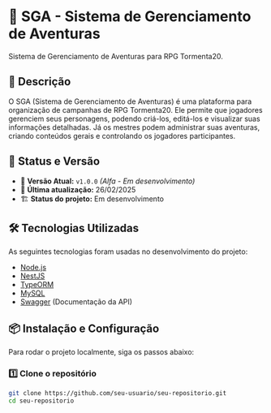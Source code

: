 # 🚀 SGA - Sistema de Gerenciamento de Aventuras

Sistema de Gerenciamento de Aventuras para RPG Tormenta20.

## 📜 Descrição

O SGA (Sistema de Gerenciamento de Aventuras) é uma plataforma para organização de campanhas de RPG Tormenta20. Ele permite que jogadores gerenciem seus personagens, podendo criá-los, editá-los e visualizar suas informações detalhadas. Já os mestres podem administrar suas aventuras, criando conteúdos gerais e controlando os jogadores participantes.

## 📌 Status e Versão

- 🚀 **Versão Atual:** `v1.0.0` *(Alfa - Em desenvolvimento)*
- 📅 **Última atualização:** 26/02/2025
- 🏗 **Status do projeto:** Em desenvolvimento

## 🛠 Tecnologias Utilizadas

As seguintes tecnologias foram usadas no desenvolvimento do projeto:

- [Node.js](https://nodejs.org/)
- [NestJS](https://nestjs.com/)
- [TypeORM](https://typeorm.io/)
- [MySQL](https://www.mysql.com/)
- [Swagger](https://swagger.io/) (Documentação da API)

## 📦 Instalação e Configuração

Para rodar o projeto localmente, siga os passos abaixo:

### 1️⃣ **Clone o repositório**
```sh
git clone https://github.com/seu-usuario/seu-repositorio.git
cd seu-repositorio
